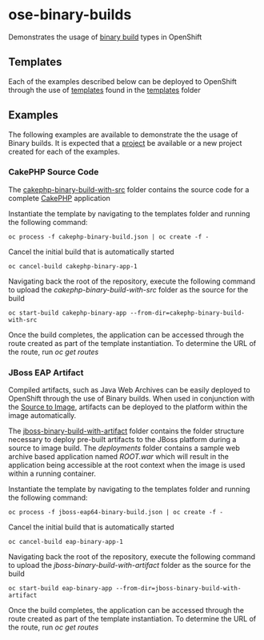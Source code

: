 # ose-binary-builds

Demonstrates the usage of [binary build](https://docs.openshift.com/enterprise/3.1/dev_guide/builds.html#binary-source) types in OpenShift

## Templates

Each of the examples described below can be deployed to OpenShift through the use of [templates](https://docs.openshift.com/enterprise/3.1/architecture/core_concepts/templates.html) found in the [templates](templates) folder

## Examples

The following examples are available to demonstrate the the usage of Binary builds. It is expected that a [project](https://docs.openshift.com/enterprise/3.1/dev_guide/projects.html) be available or a new project created for each of the examples.

### CakePHP Source Code

The [cakephp-binary-build-with-src](cakephp-binary-build-with-src) folder contains the source code for a complete [CakePHP](http://cakephp.org/) application

Instantiate the template by navigating to the templates folder and running the following command:

    oc process -f cakephp-binary-build.json | oc create -f -
    
Cancel the initial build that is automatically started

    oc cancel-build cakephp-binary-app-1
    
Navigating back the root of the repository, execute the following command to upload the *cakephp-binary-build-with-src* folder as the source for the build

    oc start-build cakephp-binary-app --from-dir=cakephp-binary-build-with-src
    
Once the build completes, the application can be accessed through the route created as part of the template instantiation. To determine the URL of the route, run *oc get routes*

### JBoss EAP Artifact

Compiled artifacts, such as Java Web Archives can be easily deployed to OpenShift through the use of Binary builds. When used in conjunction with the [Source to Image](https://docs.openshift.com/enterprise/3.1/architecture/core_concepts/builds_and_image_streams.html#source-build), artifacts can be deployed to the platform within the image automatically. 

The [jboss-binary-build-with-artifact](jboss-binary-build-with-artifact) folder contains the folder structure necessary to deploy pre-built artifacts to the JBoss platform during a source to image build. The *deployments* folder contains a sample web archive based application named *ROOT.war* which will result in the application being accessible at the root context when the image is used within a running container.

Instantiate the template by navigating to the templates folder and running the following command:

    oc process -f jboss-eap64-binary-build.json | oc create -f -
    
Cancel the initial build that is automatically started

    oc cancel-build eap-binary-app-1
    
Navigating back the root of the repository, execute the following command to upload the *jboss-binary-build-with-artifact* folder as the source for the build

    oc start-build eap-binary-app --from-dir=jboss-binary-build-with-artifact
    
Once the build completes, the application can be accessed through the route created as part of the template instantiation. To determine the URL of the route, run *oc get routes*